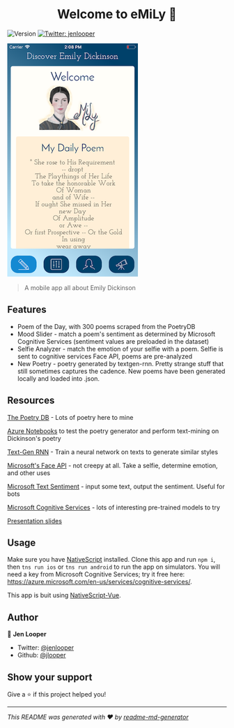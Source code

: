 <h1 align="center">Welcome to eMiLy 👋</h1>
<p>
  <img alt="Version" src="https://img.shields.io/badge/version-1.0-blue.svg?cacheSeconds=2592000" />
  <a href="https://twitter.com/jenlooper">
    <img alt="Twitter: jenlooper" src="https://img.shields.io/twitter/follow/jenlooper.svg?style=social" target="_blank" />
  </a>
</p>

![image](screenshot.png)

> A mobile app all about Emily Dickinson

## Features

-   Poem of the Day, with 300 poems scraped from the PoetryDB
-   Mood Slider - match a poem's sentiment as determined by Microsoft Cognitive Services (sentiment values are preloaded in the dataset)
-   Selfie Analyzer - match the emotion of your selfie with a poem. Selfie is sent to cognitive services Face API, poems are pre-analyzed
-   New Poetry - poetry generated by textgen-rnn. Pretty strange stuff that still sometimes captures the cadence. New poems have been generated locally and loaded into .json.

## Resources

[The Poetry DB](http://poetrydb.org/index.html) - Lots of poetry here to mine

[Azure Notebooks](https://notebooks.azure.com/jennifer-looper/?WT.mc_id=halfstacknyc-github-jelooper) to test the poetry generator and perform text-mining on Dickinson's poetry

[Text-Gen RNN](https://github.com/minimaxir/textgenrnn) - Train a neural network on texts to generate similar styles

[Microsoft's Face API](https://docs.microsoft.com/en-us/azure/cognitive-services/face/?WT.mc_id=halfstacknyc-github-jelooper) - not creepy at all. Take a selfie, determine emotion, and other uses

[Microsoft Text Sentiment](https://docs.microsoft.com/en-us/azure/cognitive-services/text-analytics/?WT.mc_id=halfstacknyc-github-jelooper) - input some text, output the sentiment. Useful for bots

[Microsoft Cognitive Services](https://docs.microsoft.com/azure/cognitive-services/?WT.mc_id=halfstacknyc-github-jelooper) - lots of interesting pre-trained models to try

[Presentation slides](https://microsoft-cloud-advocates.slides.com/jenlooper/emily)

## Usage

Make sure you have [NativeScript](https://docs.nativescript.org/angular/start/quick-setup) installed. Clone this app and run `npm i`, then `tns run ios` or `tns run android` to run the app on simulators. You will need a key from Microsoft Cognitive Services; try it free here: https://azure.microsoft.com/en-us/services/cognitive-services/.

This app is buit using [NativeScript-Vue](http://www.nativescript-vue.org).

## Author

👤 **Jen Looper**

-   Twitter: [@jenlooper](https://twitter.com/jenlooper)
-   Github: [@jlooper](https://github.com/jlooper)

## Show your support

Give a ⭐️ if this project helped you!

---

_This README was generated with ❤️ by [readme-md-generator](https://github.com/kefranabg/readme-md-generator)_

```

```
